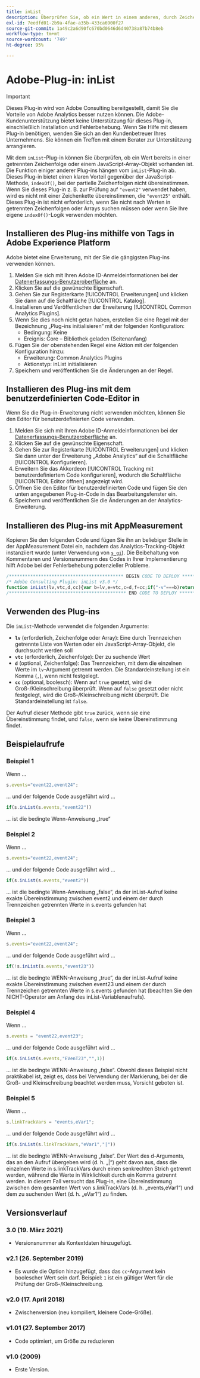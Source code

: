 ```yaml
---
title: inList
description: Überprüfen Sie, ob ein Wert in einem anderen, durch Zeichen getrennten Wert enthalten ist.
exl-id: 7eedfd01-2b9a-4fae-a35b-433ca6900f27
source-git-commit: 1a49c2a6d90fc670bd0646d6d40738a87b74b8eb
workflow-type: tm+mt
source-wordcount: '749'
ht-degree: 95%

---
```


# Adobe-Plug-in: inList

>[!IMPORTANT]
>
>Dieses Plug-in wird von Adobe Consulting bereitgestellt, damit Sie die Vorteile von Adobe Analytics besser nutzen können. Die Adobe-Kundenunterstützung bietet keine Unterstützung für dieses Plug-in, einschließlich Installation und Fehlerbehebung. Wenn Sie Hilfe mit diesem Plug-in benötigen, wenden Sie sich an den Kundenbetreuer Ihres Unternehmens. Sie können ein Treffen mit einem Berater zur Unterstützung arrangieren.

Mit dem `inList`-Plug-in können Sie überprüfen, ob ein Wert bereits in einer getrennten Zeichenfolge oder einem JavaScript-Array-Objekt vorhanden ist. Die Funktion einiger anderer Plug-ins hängen vom `inList`-Plug-in ab. Dieses Plug-in bietet einen klaren Vorteil gegenüber der JavaScript-Methode, `indexOf()`, bei der partielle Zeichenfolgen nicht übereinstimmen. Wenn Sie dieses Plug-in z. B. zur Prüfung auf `"event2"` verwendet haben, wird es nicht mit einer Zeichenkette übereinstimmen, die `"event25"` enthält. Dieses Plug-in ist nicht erforderlich, wenn Sie nicht nach Werten in getrennten Zeichenfolgen oder Arrays suchen müssen oder wenn Sie Ihre eigene `indexOf()`-Logik verwenden möchten.

## Installieren des Plug-ins mithilfe von Tags in Adobe Experience Platform

Adobe bietet eine Erweiterung, mit der Sie die gängigsten Plug-ins verwenden können.

1. Melden Sie sich mit Ihren Adobe ID-Anmeldeinformationen bei der [Datenerfassungs-Benutzeroberfläche](https://experience.adobe.com/data-collection) an.
1. Klicken Sie auf die gewünschte Eigenschaft.
1. Gehen Sie zur Registerkarte [!UICONTROL Erweiterungen] und klicken Sie dann auf die Schaltfläche [!UICONTROL Katalog].
1. Installieren und Veröffentlichen der Erweiterung [!UICONTROL Common Analytics Plugins].
1. Wenn Sie dies noch nicht getan haben, erstellen Sie eine Regel mit der Bezeichnung „Plug-ins initialisieren“ mit der folgenden Konfiguration:
   * Bedingung: Keine
   * Ereignis: Core – Bibliothek geladen (Seitenanfang)
1. Fügen Sie der obenstehenden Regel eine Aktion mit der folgenden Konfiguration hinzu:
   * Erweiterung: Common Analytics Plugins
   * Aktionstyp: inList initialisieren
1. Speichern und veröffentlichen Sie die Änderungen an der Regel.

## Installieren des Plug-ins mit dem benutzerdefinierten Code-Editor in 

Wenn Sie die Plug-in-Erweiterung nicht verwenden möchten, können Sie den Editor für benutzerdefinierten Code verwenden.

1. Melden Sie sich mit Ihren Adobe ID-Anmeldeinformationen bei der [Datenerfassungs-Benutzeroberfläche](https://experience.adobe.com/data-collection) an.
1. Klicken Sie auf die gewünschte Eigenschaft.
1. Gehen Sie zur Registerkarte [!UICONTROL Erweiterungen] und klicken Sie dann unter der Erweiterung „Adobe Analytics“ auf die Schaltfläche [!UICONTROL Konfigurieren].
1. Erweitern Sie das Akkordeon [!UICONTROL Tracking mit benutzerdefiniertem Code konfigurieren], wodurch die Schaltfläche [!UICONTROL Editor öffnen] angezeigt wird.
1. Öffnen Sie den Editor für benutzerdefinierten Code und fügen Sie den unten angegebenen Plug-in-Code in das Bearbeitungsfenster ein.
1. Speichern und veröffentlichen Sie die Änderungen an der Analytics-Erweiterung.

## Installieren des Plug-ins mit AppMeasurement

Kopieren Sie den folgenden Code und fügen Sie ihn an beliebiger Stelle in der AppMeasurement Datei ein, nachdem das Analytics-Tracking-Objekt instanziiert wurde (unter Verwendung von [`s_gi`](../functions/s-gi.md)). Die Beibehaltung von Kommentaren und Versionsnummern des Codes in Ihrer Implementierung hilft Adobe bei der Fehlerbehebung potenzieller Probleme.

```js
/******************************************* BEGIN CODE TO DEPLOY *******************************************/
/* Adobe Consulting Plugin: inList v3.0 */
function inList(lv,vtc,d,cc){var b=lv,e=vtc,c=d,f=cc;if("-v"===b)return{plugin:"inList",version:"3.0"};a:{if("undefined"!==typeof window.s_c_il){var a=0;for(var d;a<window.s_c_il.length;a++)if(d=window.s_c_il[a],d._c&&"s_c"===d._c){a=d;break a}}a=void 0}"undefined"!==typeof a&&(a.contextData.inList="3.0");if("string"!==typeof e)return!1;if("string"===typeof b)b=b.split(c||",");else if("object"!==typeof b)return!1;c=0;for(a=b.length;c<a;c++)if(1==f&&e===b[c]||e.toLowerCase()===b[c].toLowerCase())return!0;return!1};
/******************************************** END CODE TO DEPLOY ********************************************/
```

## Verwenden des Plug-ins

Die `inList`-Methode verwendet die folgenden Argumente:

* **`lv`** (erforderlich, Zeichenfolge oder Array): Eine durch Trennzeichen getrennte Liste von Werten oder ein JavaScript-Array-Objekt, die durchsucht werden soll
* **`vtc`** (erforderlich, Zeichenfolge): Der zu suchende Wert
* **`d`** (optional, Zeichenfolge): Das Trennzeichen, mit dem die einzelnen Werte im `lv`-Argument getrennt werden. Die Standardeinstellung ist ein Komma (`,`), wenn nicht festgelegt.
* **`cc`** (optional, boolesch): Wenn auf `true` gesetzt, wird die Groß-/Kleinschreibung überprüft. Wenn auf `false` gesetzt oder nicht festgelegt, wird die Groß-/Kleinschreibung nicht überprüft. Die Standardeinstellung ist `false`.

Der Aufruf dieser Methode gibt `true` zurück, wenn sie eine Übereinstimmung findet, und `false`, wenn sie keine Übereinstimmung findet.

## Beispielaufrufe

### Beispiel 1

Wenn ...

```js
s.events="event22,event24";
```

 ... und der folgende Code ausgeführt wird ...

```js
if(s.inList(s.events,"event22"))
```

... ist die bedingte Wenn-Anweisung „true“

### Beispiel 2

Wenn ...

```js
s.events="event22,event24";
```

 ... und der folgende Code ausgeführt wird ...

```js
if(s.inList(s.events,"event2"))
```

... ist die bedingte Wenn-Anweisung „false“, da der inList-Aufruf keine exakte Übereinstimmung zwischen event2 und einem der durch Trennzeichen getrennten Werte in s.events gefunden hat

### Beispiel 3

Wenn ...

```js
s.events="event22,event24";
```

 ... und der folgende Code ausgeführt wird ...

```js
if(!s.inList(s.events,"event23"))
```

... ist die bedingte WENN-Anweisung „true“, da der inList-Aufruf keine exakte Übereinstimmung zwischen event23 und einem der durch Trennzeichen getrennten Werte in s.events gefunden hat (beachten Sie den NICHT-Operator am Anfang des inList-Variablenaufrufs).

### Beispiel 4

Wenn ...

```js
s.events = "event22,event23";
```

 ... und der folgende Code ausgeführt wird ...

```js
if(s.inList(s.events,"EVenT23","",1))
```

... ist die bedingte WENN-Anweisung „false“.  Obwohl dieses Beispiel nicht praktikabel ist, zeigt es, dass bei Verwendung der Markierung, bei der die Groß- und Kleinschreibung beachtet werden muss, Vorsicht geboten ist.

### Beispiel 5

Wenn ...

```js
s.linkTrackVars = "events,eVar1";
```

 ... und der folgende Code ausgeführt wird ...

```js
if(s.inList(s.linkTrackVars,"eVar1","|"))
```

... ist die bedingte WENN-Anweisung „false“.  Der Wert des d-Arguments, das an den Aufruf übergeben wird (d. h. „|“) geht davon aus, dass die einzelnen Werte in s.linkTrackVars durch einen senkrechten Strich getrennt werden, während die Werte in Wirklichkeit durch ein Komma getrennt werden.  In diesem Fall versucht das Plug-in, eine Übereinstimmung zwischen dem gesamten Wert von s.linkTrackVars (d. h. „events,eVar1“) und dem zu suchenden Wert (d. h. „eVar1“) zu finden.

## Versionsverlauf

### 3.0 (19. März 2021)

* Versionsnummer als Kontextdaten hinzugefügt.

### v2.1 (26. September 2019)

* Es wurde die Option hinzugefügt, dass das `cc`-Argument kein boolescher Wert sein darf. Beispiel: `1` ist ein gültiger Wert für die Prüfung der Groß-/Kleinschreibung.

### v2.0 (17. April 2018)

* Zwischenversion (neu kompiliert, kleinere Code-Größe).

### v1.01 (27. September 2017)

* Code optimiert, um Größe zu reduzieren

### v1.0 (2009)

* Erste Version.
